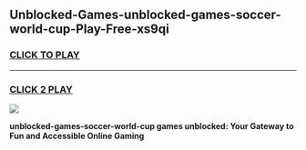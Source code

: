 
## Unblocked-Games-unblocked-games-soccer-world-cup-Play-Free-xs9qi
<h3>
<a href="https://premium76.site?title=unblocked-games-soccer-world-cup&ref=15A">CLICK TO PLAY</a></h3>
<hr>

<h3>
<a href="https://premium76.site?title=unblocked-games-soccer-world-cup&ref=15A">CLICK 2 PLAY</a>
  
</h3>

<a href="https://premium76.site?title=unblocked-games-soccer-world-cup&ref=15A"><img src="https://clearcache.store/games.png"></a>


**unblocked-games-soccer-world-cup games unblocked: Your Gateway to Fun and Accessible Online Gaming**

